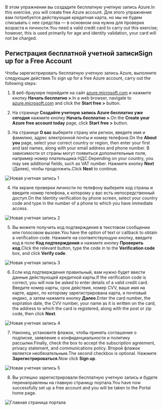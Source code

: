 <span data-ttu-id="01aca-101">В этом упражнении вы создадите бесплатную учетную запись Azure.</span><span class="sxs-lookup"><span data-stu-id="01aca-101">In this exercise, you will create free Azure account.</span></span> <span data-ttu-id="01aca-102">Для этого упражнения вам потребуется действующая кредитная карта, но мы не будем списывать с нее средства — в основном она нужна для проверки возраста и личности.</span><span class="sxs-lookup"><span data-stu-id="01aca-102">You need a valid credit card to carry out this exercise; however, this is used primarily for age and identity validation, your card will not be charged.</span></span>

## <a name="sign-up-for-a-free-account"></a><span data-ttu-id="01aca-103">Регистрация бесплатной учетной записи</span><span class="sxs-lookup"><span data-stu-id="01aca-103">Sign up for a Free Account</span></span>

<span data-ttu-id="01aca-104">Чтобы зарегистрировать бесплатную учетную запись Azure, выполните следующие действия.</span><span class="sxs-lookup"><span data-stu-id="01aca-104">To sign up for a free Azure account, carry out the following steps:</span></span>

1. <span data-ttu-id="01aca-105">В веб-браузере перейдите на сайт [azure.microsoft.com](https://azure.microsoft.com) и нажмите кнопку **Начать бесплатно >**.</span><span class="sxs-lookup"><span data-stu-id="01aca-105">In a web browser, navigate to [azure.microsoft.com](https://azure.microsoft.com) and click the **Start free >** button.</span></span>

2. <span data-ttu-id="01aca-106">На странице **Создайте учетную запись Azure бесплатно уже сегодня** нажмите кнопку **Начать бесплатно >**.</span><span class="sxs-lookup"><span data-stu-id="01aca-106">On the **Create your Azure free account today** page, click **Start free >** button.</span></span>

3. <span data-ttu-id="01aca-107">На странице **О вас** выберите страну или регион, введите имя и фамилию, адрес электронной почты и номер телефона.</span><span class="sxs-lookup"><span data-stu-id="01aca-107">On the **About you** page, select your correct country or region, then enter your first and last names, along with your email address and phone number.</span></span> <span data-ttu-id="01aca-108">В зависимости от страны могут появиться дополнительные поля, например номер плательщика НДС.</span><span class="sxs-lookup"><span data-stu-id="01aca-108">Depending on your country, you may see additional fields, such as VAT number.</span></span> <span data-ttu-id="01aca-109">Нажмите кнопку **Next** (Далее), чтобы продолжить.</span><span class="sxs-lookup"><span data-stu-id="01aca-109">Click **Next** to continue.</span></span>

![Новая учетная запись 1](../images/2-new-account-1.png)

4. <span data-ttu-id="01aca-111">На экране проверки личности по телефону выберите код страны и введите номер телефона, к которому у вас есть непосредственный доступ.</span><span class="sxs-lookup"><span data-stu-id="01aca-111">On the Identity verification by phone screen, select your country code and type in the number of a phone to which you have immediate access.</span></span>

![Новая учетная запись 2](../images/2-new-account-2.png)

5. <span data-ttu-id="01aca-113">Вы можете получить код подтверждения в текстовом сообщении или голосовом вызове.</span><span class="sxs-lookup"><span data-stu-id="01aca-113">You have the option of text or callback to obtain a verification code.</span></span> <span data-ttu-id="01aca-114">Нажмите на соответствующую кнопку, введите код в поле **Код подтверждения** и нажмите кнопку **Проверить код**.</span><span class="sxs-lookup"><span data-stu-id="01aca-114">Click the relevant button, type the code in to the **Verification code** box, and click **Verify code**.</span></span>

![Новая учетная запись 3](../images/2-new-account-3.png)

6. <span data-ttu-id="01aca-116">Если код подтверждения правильный, вам нужно будет ввести данные действующей кредитной карты.</span><span class="sxs-lookup"><span data-stu-id="01aca-116">If the verification code is correct, you will now be asked to enter details of a valid credit card.</span></span> <span data-ttu-id="01aca-117">Введите номер карты, срок действия, номер CVV, ваше имя на карте, адрес, по которому зарегистрирована карта, и почтовый индекс, а затем нажмите кнопку **Далее**.</span><span class="sxs-lookup"><span data-stu-id="01aca-117">Enter the card number, the expiration date, the CVV number, your name as it is written on the card, the address to which the card is registered, along with the post or zip code, then click **Next**.</span></span>

![Новая учетная запись 4](../images/2-new-account-4.png)

7. <span data-ttu-id="01aca-119">Наконец, установите флажок, чтобы принять соглашение о подписке, заявление о конфиденциальности и политику рассылки.</span><span class="sxs-lookup"><span data-stu-id="01aca-119">Finally, check the box to accept the subscription agreement, privacy statement, and communications policy.</span></span> <span data-ttu-id="01aca-120">Второй флажок является необязательным.</span><span class="sxs-lookup"><span data-stu-id="01aca-120">The second checkbox is optional.</span></span> <span data-ttu-id="01aca-121">Нажмите **Зарегистрироваться**.</span><span class="sxs-lookup"><span data-stu-id="01aca-121">Now click **Sign up**.</span></span>

![Новая учетная запись 5](../images/2-new-account-5.png)

8. <span data-ttu-id="01aca-123">Вы успешно зарегистрировали бесплатную учетную запись и будете перенаправлены на главную страницу портала.</span><span class="sxs-lookup"><span data-stu-id="01aca-123">You have now successfully set up a free account and you will be taken to the Portal home page.</span></span>

![Главная страница портала](../images/2-azure-portal-home.png)